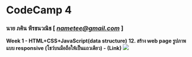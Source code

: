 # CodeCamp 4

### นาย ภคิน พีรธนวณิช  [ *nametee@gmail.com* ]

**Week 1 - HTML+CSS+JavaScript(data structure)** 
**12.  สร้าง web page รูปภาพแบบ responsive (โชว์บนมือถือให้เป็นแถวเดียว) - (Link)**
![](https://lh3.googleusercontent.com/hMezd_IXjH8svn53u1mMfBbxORTiQiy7Nn8kBtcKXJxOuF1pYGc3uOKhpbM3LIj0Lv0_89i29INEvcryV89MNr_Ji6SFe-lTKaZaN3y4XCCUItNtr9ZJjV7is4yLiFSlCdeamuBF)